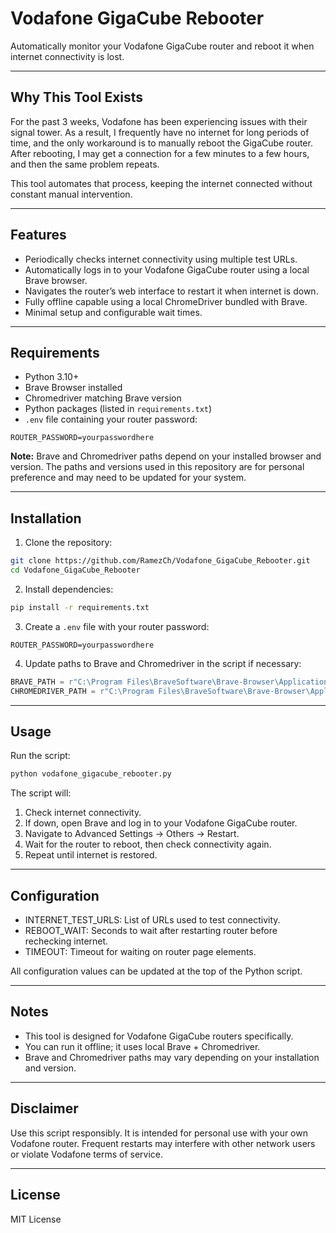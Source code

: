# Vodafone GigaCube Rebooter

Automatically monitor your Vodafone GigaCube router and reboot it when internet connectivity is lost.

---

## Why This Tool Exists

For the past 3 weeks, Vodafone has been experiencing issues with their signal tower. As a result, I frequently have no internet for long periods of time, and the only workaround is to manually reboot the GigaCube router. After rebooting, I may get a connection for a few minutes to a few hours, and then the same problem repeats.  

This tool automates that process, keeping the internet connected without constant manual intervention.

---

## Features

- Periodically checks internet connectivity using multiple test URLs.
- Automatically logs in to your Vodafone GigaCube router using a local Brave browser.
- Navigates the router’s web interface to restart it when internet is down.
- Fully offline capable using a local ChromeDriver bundled with Brave.
- Minimal setup and configurable wait times.

---

## Requirements

- Python 3.10+
- Brave Browser installed
- Chromedriver matching Brave version
- Python packages (listed in `requirements.txt`)
- `.env` file containing your router password:

```env
ROUTER_PASSWORD=yourpasswordhere
```

**Note:** Brave and Chromedriver paths depend on your installed browser and version. The paths and versions used in this repository are for personal preference and may need to be updated for your system.

---

## Installation

1. Clone the repository:

```bash
git clone https://github.com/RamezCh/Vodafone_GigaCube_Rebooter.git
cd Vodafone_GigaCube_Rebooter
```

2. Install dependencies:

```bash
pip install -r requirements.txt
```

3. Create a `.env` file with your router password:

```env
ROUTER_PASSWORD=yourpasswordhere
```

4. Update paths to Brave and Chromedriver in the script if necessary:

```python
BRAVE_PATH = r"C:\Program Files\BraveSoftware\Brave-Browser\Application\brave.exe"
CHROMEDRIVER_PATH = r"C:\Program Files\BraveSoftware\Brave-Browser\Application\139.1.81.135\chromedriver.exe"
```

---

## Usage

Run the script:

```bash
python vodafone_gigacube_rebooter.py
```

The script will:

1. Check internet connectivity.
2. If down, open Brave and log in to your Vodafone GigaCube router.
3. Navigate to Advanced Settings → Others → Restart.
4. Wait for the router to reboot, then check connectivity again.
5. Repeat until internet is restored.

---

## Configuration

- INTERNET_TEST_URLS: List of URLs used to test connectivity.
- REBOOT_WAIT: Seconds to wait after restarting router before rechecking internet.
- TIMEOUT: Timeout for waiting on router page elements.

All configuration values can be updated at the top of the Python script.

---

## Notes

- This tool is designed for Vodafone GigaCube routers specifically.
- You can run it offline; it uses local Brave + Chromedriver.
- Brave and Chromedriver paths may vary depending on your installation and version.

---

## Disclaimer

Use this script responsibly. It is intended for personal use with your own Vodafone router. Frequent restarts may interfere with other network users or violate Vodafone terms of service.

---

## License

MIT License

